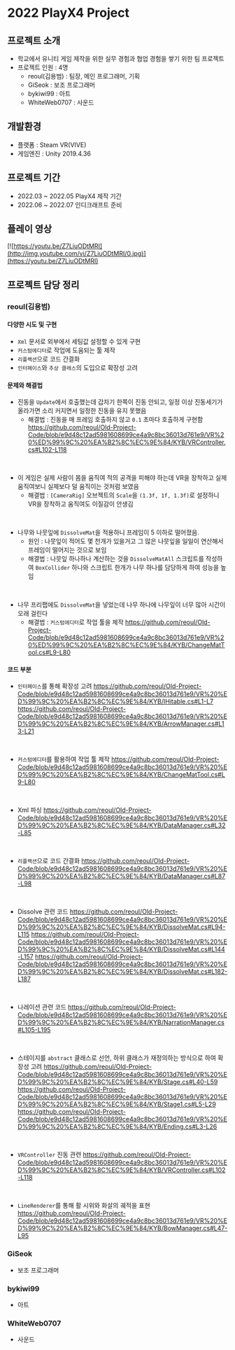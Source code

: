 # 2022 PlayX4 Project

## 프로젝트 소개

- 학교에서 유니티 게임 제작을 위한 실무 경험과 협업 경험을 쌓기 위한 팀 프로젝트
- 프로젝트 인원 : 4명
  - reoul(김용범) : 팀장, 메인 프로그래머, 기획
  - GiSeok : 보조 프로그래머
  - bykiwi99 : 아트
  - WhiteWeb0707 : 사운드

## 개발환경

- 플랫폼 : Steam VR(VIVE)
- 게임엔진 : Unity 2019.4.36

## 프로젝트 기간

- 2022.03 ~ 2022.05 PlayX4 제작 기간
- 2022.06 ~ 2022.07 인디크래프트 준비

## 플레이 영상

[![https://youtu.be/Z7LiuODtMRI](http://img.youtube.com/vi/Z7LiuODtMRI/0.jpg)](https://youtu.be/Z7LiuODtMRI)

## 프로젝트 담당 정리

### reoul(김용범)

#### 다양한 시도 및 구현

- `Xml` 문서로 외부에서 세팅값 설정할 수 있게 구현
- `커스텀에디터`로 작업에 도움되는 툴 제작
- `리플랙션`으로 코드 간결화
- `인터페이스`와 `추상 클래스`의 도입으로 확장성 고려

#### 문제와 해결법

- 진동을 `Update`에서 호출했는데 갑자기 한쪽이 진동 안되고, 일정 이상 진동세기가 올라가면 소리 커지면서 일정한 진동을 유지 못했음
  - 해결법 : 진동을 매 프레임 호출하지 않고 `0.1` 초마다 호출하게 구현함
https://github.com/reoul/Old-Project-Code/blob/e9d48c12ad5981608699ce4a9c8bc36013d761e9/VR%20%ED%99%9C%20%EA%B2%8C%EC%9E%84/KYB/VRController.cs#L102-L118

<br>

- 이 게임은 실제 사람이 몸을 움직여 적의 공격을 피해야 하는데 VR을 장착하고 실제 움직여보니 실제보다 덜 움직이는 것처럼 보였음
  - 해결법 : `[CameraRig]` 오브젝트의 `Scale`을 `(1.3f, 1f, 1.3f)`로 설정하니 VR을 장착하고 움직여도 이질감이 안생김

<br>

- 나무와 나뭇잎에 `DissolveMat`을 적용하니 프레임이 5 이하로 떨어졌음.
  - 원인 : 나뭇잎이 적어도 몇 천개가 있을거고 그 많은 나뭇잎을 일일이 연산해서 프레임이 떨어지는 것으로 보임
  - 해결법 : 나뭇잎 하나하나 계산하는 것을 `DissolveMatAll` 스크립트를 작성하여 `BoxCollider` 하나와 스크립트 한개가 나무 하나를 담당하게 하여 성능을 높임 
  
<br>

- 나무 프리팹에도 `DissolveMat`을 넣었는데 나무 하나에 나무잎이 너무 많아 시간이 오래 걸린다
  - 해결법 : `커스텀에디터`로 작업 툴을 제작
https://github.com/reoul/Old-Project-Code/blob/e9d48c12ad5981608699ce4a9c8bc36013d761e9/VR%20%ED%99%9C%20%EA%B2%8C%EC%9E%84/KYB/ChangeMatTool.cs#L9-L80

#### 코드 부분

- `인터페이스`를 통해 확장성 고려
https://github.com/reoul/Old-Project-Code/blob/e9d48c12ad5981608699ce4a9c8bc36013d761e9/VR%20%ED%99%9C%20%EA%B2%8C%EC%9E%84/KYB/IHitable.cs#L1-L7
https://github.com/reoul/Old-Project-Code/blob/e9d48c12ad5981608699ce4a9c8bc36013d761e9/VR%20%ED%99%9C%20%EA%B2%8C%EC%9E%84/KYB/ArrowManager.cs#L13-L21

<br>

- `커스텀에디터`를 활용하여 작업 툴 제작
https://github.com/reoul/Old-Project-Code/blob/e9d48c12ad5981608699ce4a9c8bc36013d761e9/VR%20%ED%99%9C%20%EA%B2%8C%EC%9E%84/KYB/ChangeMatTool.cs#L9-L80

<br>

- Xml 파싱
https://github.com/reoul/Old-Project-Code/blob/e9d48c12ad5981608699ce4a9c8bc36013d761e9/VR%20%ED%99%9C%20%EA%B2%8C%EC%9E%84/KYB/DataManager.cs#L32-L85

<br>

- `리플랙션`으로 코드 간결화
https://github.com/reoul/Old-Project-Code/blob/e9d48c12ad5981608699ce4a9c8bc36013d761e9/VR%20%ED%99%9C%20%EA%B2%8C%EC%9E%84/KYB/DataManager.cs#L87-L98

<br>

- Dissolve 관련 코드
https://github.com/reoul/Old-Project-Code/blob/e9d48c12ad5981608699ce4a9c8bc36013d761e9/VR%20%ED%99%9C%20%EA%B2%8C%EC%9E%84/KYB/DissolveMat.cs#L94-L115
https://github.com/reoul/Old-Project-Code/blob/e9d48c12ad5981608699ce4a9c8bc36013d761e9/VR%20%ED%99%9C%20%EA%B2%8C%EC%9E%84/KYB/DissolveMat.cs#L144-L157
https://github.com/reoul/Old-Project-Code/blob/e9d48c12ad5981608699ce4a9c8bc36013d761e9/VR%20%ED%99%9C%20%EA%B2%8C%EC%9E%84/KYB/DissolveMat.cs#L182-L187
<br>

- 나레이션 관련 코드
https://github.com/reoul/Old-Project-Code/blob/e9d48c12ad5981608699ce4a9c8bc36013d761e9/VR%20%ED%99%9C%20%EA%B2%8C%EC%9E%84/KYB/NarrationManager.cs#L105-L195

<br>

- 스테이지를 `abstract` 클래스로 선언, 하위 클래스가 재정의하는 방식으로 하여 확장성 고려
https://github.com/reoul/Old-Project-Code/blob/e9d48c12ad5981608699ce4a9c8bc36013d761e9/VR%20%ED%99%9C%20%EA%B2%8C%EC%9E%84/KYB/Stage.cs#L40-L59
https://github.com/reoul/Old-Project-Code/blob/e9d48c12ad5981608699ce4a9c8bc36013d761e9/VR%20%ED%99%9C%20%EA%B2%8C%EC%9E%84/KYB/Stage1.cs#L5-L29
https://github.com/reoul/Old-Project-Code/blob/e9d48c12ad5981608699ce4a9c8bc36013d761e9/VR%20%ED%99%9C%20%EA%B2%8C%EC%9E%84/KYB/Ending.cs#L3-L26

<br>

- `VRController` 진동 관련 
https://github.com/reoul/Old-Project-Code/blob/e9d48c12ad5981608699ce4a9c8bc36013d761e9/VR%20%ED%99%9C%20%EA%B2%8C%EC%9E%84/KYB/VRController.cs#L102-L118

<br>

- `LineRenderer`를 통해 활 시위와 화살의 궤적을 표현
https://github.com/reoul/Old-Project-Code/blob/e9d48c12ad5981608699ce4a9c8bc36013d761e9/VR%20%ED%99%9C%20%EA%B2%8C%EC%9E%84/KYB/BowManager.cs#L47-L95

### GiSeok

- 보조 프로그래머

### bykiwi99

- 아트

### WhiteWeb0707

- 사운드
